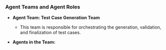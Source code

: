 ### **Agent Teams and Agent Roles**

* **Agent Team: Test Case Generation Team**

  * This team is responsible for orchestrating the generation, validation, and finalization of test cases.
* **Agents in the Team:**
